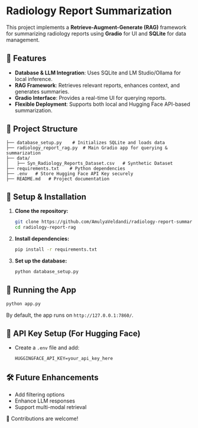 # Radiology Report Summarization

This project implements a **Retrieve-Augment-Generate (RAG)** framework for summarizing radiology reports using **Gradio** for UI and **SQLite** for data management.

## 🚀 Features
- **Database & LLM Integration**: Uses SQLite and LM Studio/Ollama for local inference.
- **RAG Framework**: Retrieves relevant reports, enhances context, and generates summaries.
- **Gradio Interface**: Provides a real-time UI for querying reports.
- **Flexible Deployment**: Supports both local and Hugging Face API-based summarization.

## 📂 Project Structure
```
├── database_setup.py    # Initializes SQLite and loads data
├── radiology_report_rag.py  # Main Gradio app for querying & summarization
├── data/
│   ├── Syn_Radiology_Reports_Dataset.csv   # Synthetic Dataset 
├── requirements.txt    # Python dependencies
├── .env   # Store Hugging Face API Key securely
├── README.md   # Project documentation
```

## 🔧 Setup & Installation
1. **Clone the repository:**
   ```bash
   git clone https://github.com/AmulyaVeldandi/radiology-report-summarization.git
   cd radiology-report-rag
   ```
2. **Install dependencies:**
   ```bash
   pip install -r requirements.txt
   ```
3. **Set up the database:**
   ```bash
   python database_setup.py
   ```

## 🌟 Running the App
```bash
python app.py
```
By default, the app runs on `http://127.0.0.1:7860/`.

## 🔑 API Key Setup (For Hugging Face)
- Create a `.env` file and add:
  ```
  HUGGINGFACE_API_KEY=your_api_key_here
  ```

## 🛠️ Future Enhancements
- Add filtering options
- Enhance LLM responses
- Support multi-modal retrieval

📢 Contributions are welcome!
